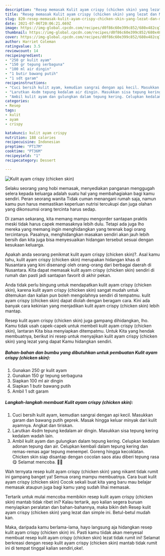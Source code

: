 ```yaml
---
description: "Resep memasak Kulit ayam crispy (chicken skin) yang lezat dan Mudah Dibuat"
title: "Resep memasak Kulit ayam crispy (chicken skin) yang lezat dan Mudah Dibuat"
slug: 820-resep-memasak-kulit-ayam-crispy-chicken-skin-yang-lezat-dan-mudah-dibuat
date: 2021-07-06T20:06:21.669Z
image: https://img-global.cpcdn.com/recipes/d0f86c60e399c852/680x482cq70/kulit-ayam-crispy-chicken-skin-foto-resep-utama.jpg
thumbnail: https://img-global.cpcdn.com/recipes/d0f86c60e399c852/680x482cq70/kulit-ayam-crispy-chicken-skin-foto-resep-utama.jpg
cover: https://img-global.cpcdn.com/recipes/d0f86c60e399c852/680x482cq70/kulit-ayam-crispy-chicken-skin-foto-resep-utama.jpg
author: Harriet Coleman
ratingvalue: 3.5
reviewcount: 14
recipeingredient:
- "250 gr kulit ayam"
- "150 gr tepung serbaguna"
- "100 ml air dingin"
- "1 butir bawang putih"
- "1 sdt garam"
recipeinstructions:
- "Cuci bersih kulit ayam, kemudian sangrai dengan api kecil. Masukkan garam dan bawang putih geprek. Masak hingga keluar minyak dari kulit ayamnya. Angkat dan tiriskan."
- "Larutkan 4sdm tepung kedalam air dingin. Masukkan sisa tepung kering kedalam wadah lain."
- "Ambil kulit ayam dan gulungkan dalam tepung kering. Celupkan kedalam adonan tepung dan air. Celupkan kembali dalam tepung kering dan remas-remas agar tepung menempel. Goreng hingga kecoklatan. Chicken skin siap disantap dengan cocolan saos atau diberi tepung rasa 😋 Selamat mencoba. 🤗🤗"
categories:
- Resep
tags:
- kulit
- ayam
- crispy

katakunci: kulit ayam crispy 
nutrition: 188 calories
recipecuisine: Indonesian
preptime: "PT17M"
cooktime: "PT36M"
recipeyield: "1"
recipecategory: Dessert

---
```



![Kulit ayam crispy (chicken skin)](https://img-global.cpcdn.com/recipes/d0f86c60e399c852/680x482cq70/kulit-ayam-crispy-chicken-skin-foto-resep-utama.jpg)

Selaku seorang yang hobi memasak, menyediakan panganan menggugah selera kepada keluarga adalah suatu hal yang membahagiakan bagi kamu sendiri. Peran seorang  wanita Tidak cuman menangani rumah saja, namun kamu pun harus memastikan keperluan nutrisi tercukupi dan juga olahan yang dikonsumsi orang tercinta harus sedap.

Di zaman  sekarang, kita memang mampu mengorder santapan praktis meski tidak harus capek memasaknya lebih dulu. Tetapi ada juga lho mereka yang memang ingin menghidangkan yang terenak bagi orang tercintanya. Pasalnya, menghidangkan masakan sendiri akan jauh lebih bersih dan kita juga bisa menyesuaikan hidangan tersebut sesuai dengan kesukaan keluarga. 



Apakah anda seorang penikmat kulit ayam crispy (chicken skin)?. Asal kamu tahu, kulit ayam crispy (chicken skin) merupakan hidangan khas di Nusantara yang kini disenangi oleh orang-orang dari berbagai daerah di Nusantara. Kita dapat memasak kulit ayam crispy (chicken skin) sendiri di rumah dan pasti jadi santapan favorit di akhir pekan.

Anda tidak perlu bingung untuk mendapatkan kulit ayam crispy (chicken skin), karena kulit ayam crispy (chicken skin) sangat mudah untuk ditemukan dan kalian pun boleh mengolahnya sendiri di tempatmu. kulit ayam crispy (chicken skin) dapat diolah dengan beragam cara. Kini ada banyak cara kekinian yang menjadikan kulit ayam crispy (chicken skin) lebih mantap.

Resep kulit ayam crispy (chicken skin) juga gampang dihidangkan, lho. Kamu tidak usah capek-capek untuk membeli kulit ayam crispy (chicken skin), lantaran Kita bisa menyiapkan ditempatmu. Untuk Kita yang hendak membuatnya, berikut ini resep untuk menyajikan kulit ayam crispy (chicken skin) yang lezat yang dapat Kamu hidangkan sendiri.

<!--inarticleads1-->

##### Bahan-bahan dan bumbu yang dibutuhkan untuk pembuatan Kulit ayam crispy (chicken skin):

1. Gunakan 250 gr kulit ayam
1. Gunakan 150 gr tepung serbaguna
1. Siapkan 100 ml air dingin
1. Siapkan 1 butir bawang putih
1. Ambil 1 sdt garam




<!--inarticleads2-->

##### Langkah-langkah membuat Kulit ayam crispy (chicken skin):

1. Cuci bersih kulit ayam, kemudian sangrai dengan api kecil. Masukkan garam dan bawang putih geprek. Masak hingga keluar minyak dari kulit ayamnya. Angkat dan tiriskan.
1. Larutkan 4sdm tepung kedalam air dingin. Masukkan sisa tepung kering kedalam wadah lain.
1. Ambil kulit ayam dan gulungkan dalam tepung kering. Celupkan kedalam adonan tepung dan air. Celupkan kembali dalam tepung kering dan remas-remas agar tepung menempel. Goreng hingga kecoklatan. Chicken skin siap disantap dengan cocolan saos atau diberi tepung rasa 😋 Selamat mencoba. 🤗🤗




Wah ternyata resep kulit ayam crispy (chicken skin) yang nikamt tidak rumit ini gampang banget ya! Semua orang mampu membuatnya. Cara buat kulit ayam crispy (chicken skin) Cocok sekali buat kita yang baru mau belajar memasak ataupun juga bagi kamu yang sudah lihai memasak.

Tertarik untuk mulai mencoba membikin resep kulit ayam crispy (chicken skin) mantab tidak ribet ini? Kalau tertarik, ayo kalian segera buruan menyiapkan peralatan dan bahan-bahannya, maka bikin deh Resep kulit ayam crispy (chicken skin) yang lezat dan simple ini. Betul-betul mudah kan. 

Maka, daripada kamu berlama-lama, hayo langsung aja hidangkan resep kulit ayam crispy (chicken skin) ini. Pasti kamu tiidak akan menyesal membuat resep kulit ayam crispy (chicken skin) lezat tidak rumit ini! Selamat berkreasi dengan resep kulit ayam crispy (chicken skin) mantab tidak rumit ini di tempat tinggal kalian sendiri,oke!.

